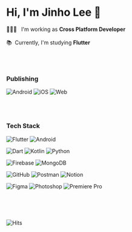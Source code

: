 # Hi, I'm Jinho Lee 👋
🧑🏻‍💻&nbsp;&nbsp; I'm working as <strong>Cross Platform Developer</strong>
<br>
<br>
📚&nbsp; Currently, I'm studying <strong>Flutter</strong>

 


<br>
<br>
  
### Publishing


![Android](https://img.shields.io/badge/AOS-00D8F7?style=for-the-badge&logo=Google%20Play&logoColor=FFFFFF)
![iOS](https://img.shields.io/badge/iOS-0D96F6?style=for-the-badge&logo=App%20Store&logoColor=FFFFFF)
![Web](https://img.shields.io/badge/Web-DC392D?style=for-the-badge&logo=Google%20Chrome&logoColor=FFFFFF)
  
<br>
<br>
  
### Tech Stack
  
![Flutter](https://img.shields.io/badge/Flutter-02569B?style=for-the-badge&logo=Flutter&logoColor=FFFFFF)
![Android](https://img.shields.io/badge/Android-3DDC84?style=for-the-badge&logo=Android&logoColor=FFFFFF)

![Dart](https://img.shields.io/badge/Dart-0175C2?style=for-the-badge&logo=Dart&logoColor=FFFFFF)
![Kotlin](https://img.shields.io/badge/Kotlin-7F52FF?style=for-the-badge&logo=Kotlin&logoColor=FFFFFF)
![Python](https://img.shields.io/badge/Python-3776AB?style=for-the-badge&logo=Python&logoColor=FFFFFF)

![Firebase](https://img.shields.io/badge/Firebase-FFCA28?style=for-the-badge&logo=Firebase&logoColor=FFFFFF)
![MongoDB](https://img.shields.io/badge/MongoDB-47A248?style=for-the-badge&logo=MongoDB&logoColor=FFFFFF)

![GitHub](https://img.shields.io/badge/GitHub-181717?style=for-the-badge&logo=GitHub&logoColor=FFFFFF)
![Postman](https://img.shields.io/badge/Postman-FF6C37?style=for-the-badge&logo=Postman&logoColor=FFFFFF)
![Notion](https://img.shields.io/badge/Notion-000000?style=for-the-badge&logo=Notion&logoColor=FFFFFF)

![Figma](https://img.shields.io/badge/Figma-F24E1E?style=for-the-badge&logo=Figma&logoColor=FFFFFF)
![Photoshop](https://img.shields.io/badge/Photoshop-31A8FF?style=for-the-badge&logo=Adobe%20Photoshop&logoColor=FFFFFF)
![Premiere Pro](https://img.shields.io/badge/Premiere_Pro-9999FF?style=for-the-badge&logo=Adobe%20Premiere%20Pro&logoColor=FFFFFF)
  
<br>
<br>
<br>  

![Hits](https://hits.seeyoufarm.com/api/count/incr/badge.svg?url=https%3A%2F%2Fgithub.com%2Fsmalleyescoding%2Fhit-counter&count_bg=%23858585&title_bg=%23000000&icon=&icon_color=%23E7E7E7&title=Visitors&edge_flat=false)

